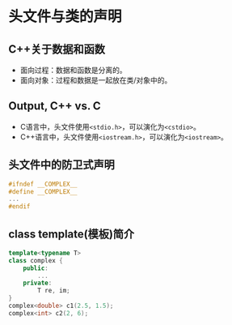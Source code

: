 # 头文件与类的声明

## C++关于数据和函数

- 面向过程：数据和函数是分离的。
- 面向对象：过程和数据是一起放在类/对象中的。


## Output, C++ vs. C

- C语言中，头文件使用`<stdio.h>`，可以演化为`<cstdio>`。
- C++语言中，头文件使用`<iostream.h>`，可以演化为`<iostream>`。


## 头文件中的防卫式声明

```cpp
#ifndef __COMPLEX__
#define __COMPLEX__
...
#endif
```

## class template(模板)简介

```cpp
template<typename T>
class complex {
    public:
        ...
    private:
        T re, im;
}
complex<double> c1(2.5, 1.5);
complex<int> c2(2, 6);
```


